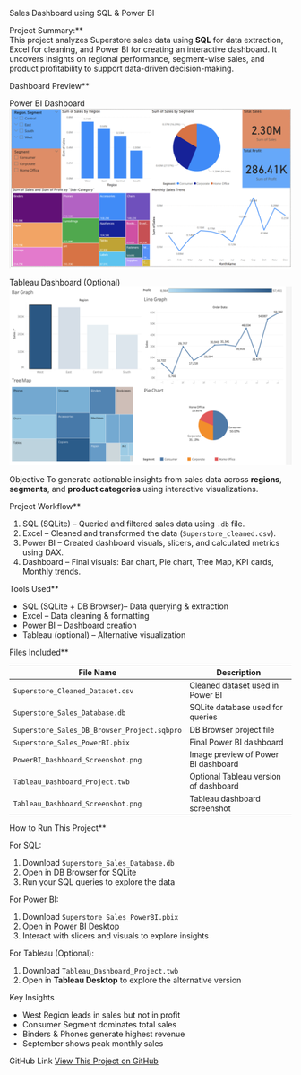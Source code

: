 Sales Dashboard using SQL & Power BI

Project Summary:**  
This project analyzes Superstore sales data using **SQL** for data extraction, Excel for cleaning, and Power BI  for creating an interactive dashboard. It uncovers insights on regional performance, segment-wise sales, and product profitability to support data-driven decision-making.  



Dashboard Preview**  

Power BI Dashboard
[![Power BI Dashboard](PowerBI_Dashboard_Screenshot.png)](PowerBI_Dashboard_Screenshot.png)



Tableau Dashboard (Optional)
[![Tableau Dashboard](Tableau_Dashboard_Screenshot.png)](Tableau_Dashboard_Screenshot.png)




Objective
To generate actionable insights from sales data across **regions**, **segments**, and **product categories** using interactive visualizations.  


Project Workflow**  

1. SQL (SQLite) – Queried and filtered sales data using `.db` file.  
2. Excel – Cleaned and transformed the data (`Superstore_cleaned.csv`).  
3. Power BI – Created dashboard visuals, slicers, and calculated metrics using DAX.  
4. Dashboard – Final visuals: Bar chart, Pie chart, Tree Map, KPI cards, Monthly trends.  



Tools Used**  
- SQL (SQLite + DB Browser)– Data querying & extraction  
- Excel – Data cleaning & formatting  
- Power BI – Dashboard creation  
- Tableau (optional) – Alternative visualization  



Files Included**  

| File Name                          | Description |
|------------------------------------|-------------|
| `Superstore_Cleaned_Dataset.csv`   | Cleaned dataset used in Power BI |
| `Superstore_Sales_Database.db`     | SQLite database used for queries |
| `Superstore_Sales_DB_Browser_Project.sqbpro` | DB Browser project file |
| `Superstore_Sales_PowerBI.pbix`    | Final Power BI dashboard |
| `PowerBI_Dashboard_Screenshot.png` | Image preview of Power BI dashboard |
| `Tableau_Dashboard_Project.twb`    | Optional Tableau version of dashboard |
| `Tableau_Dashboard_Screenshot.png` | Tableau dashboard screenshot |


How to Run This Project**  


For SQL:
1. Download `Superstore_Sales_Database.db`  
2. Open in DB Browser for SQLite
3. Run your SQL queries to explore the data  

For Power BI:
1. Download `Superstore_Sales_PowerBI.pbix`  
2. Open in Power BI Desktop
3. Interact with slicers and visuals to explore insights  

For Tableau (Optional):
1. Download `Tableau_Dashboard_Project.twb`  
2. Open in **Tableau Desktop** to explore the alternative version  


Key Insights
- West Region leads in sales but not in profit  
- Consumer Segment dominates total sales  
- Binders & Phones generate highest revenue  
- September shows peak monthly sales  



GitHub Link
[View This Project on GitHub](https://github.com/CMVaishnav/Sales-Dashboard-SQL-PowerBI)
